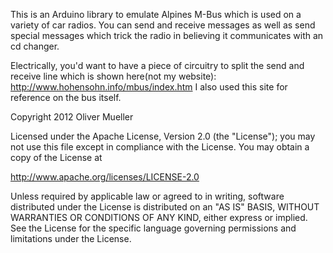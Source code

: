 This is an Arduino library to emulate Alpines M-Bus which is used on a variety of car radios.
You can send and receive messages as well as send special messages which trick the radio in believing it communicates with an cd changer.

Electrically, you'd want to have a piece of circuitry to split the send and receive line which is shown here(not my website):
http://www.hohensohn.info/mbus/index.htm
I also used this site for reference on the bus itself.


Copyright 2012 Oliver Mueller

Licensed under the Apache License, Version 2.0 (the "License");
you may not use this file except in compliance with the License.
You may obtain a copy of the License at

   http://www.apache.org/licenses/LICENSE-2.0

Unless required by applicable law or agreed to in writing, software
distributed under the License is distributed on an "AS IS" BASIS,
WITHOUT WARRANTIES OR CONDITIONS OF ANY KIND, either express or implied.
See the License for the specific language governing permissions and
limitations under the License.

